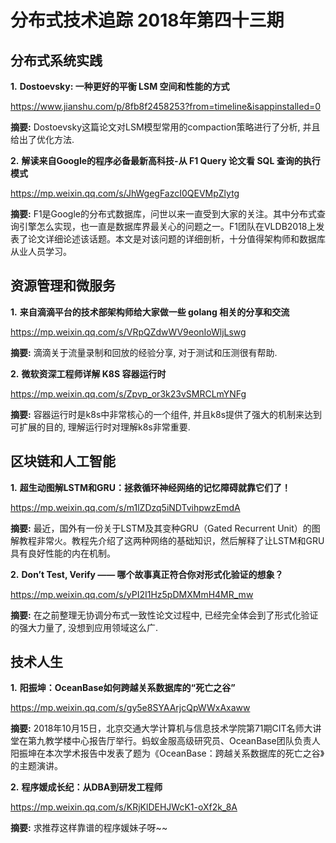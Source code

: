 # 分布式技术追踪 2018年第四十三期
## 分布式系统实践
**1.** **Dostoevsky: 一种更好的平衡 LSM 空间和性能的方式**

https://www.jianshu.com/p/8fb8f2458253?from=timeline&isappinstalled=0

**摘要:** Dostoevsky这篇论文对LSM模型常用的compaction策略进行了分析, 并且给出了优化方法.

**2.** **解读来自Google的程序必备最新高科技-从 F1 Query 论文看 SQL 查询的执行模式**

https://mp.weixin.qq.com/s/JhWgegFazcI0QEVMpZlytg

**摘要:** F1是Google的分布式数据库，问世以来一直受到大家的关注。其中分布式查询引擎怎么实现，也一直是数据库界最关心的问题之一。F1团队在VLDB2018上发表了论文详细论述该话题。本文是对该问题的详细剖析，十分值得架构师和数据库从业人员学习。

## 资源管理和微服务
**1.** **来自滴滴平台的技术部架构师给大家做一些 golang 相关的分享和交流**

https://mp.weixin.qq.com/s/VRpQZdwWV9eonIoWljLswg

**摘要:** 滴滴关于流量录制和回放的经验分享, 对于测试和压测很有帮助.

**2.** **微软资深工程师详解 K8S 容器运行时**

https://mp.weixin.qq.com/s/Zpvp_or3k23vSMRCLmYNFg

**摘要:** 容器运行时是k8s中非常核心的一个组件, 并且k8s提供了强大的机制来达到可扩展的目的, 理解运行时对理解k8s非常重要.

## 区块链和人工智能
**1.** **超生动图解LSTM和GRU：拯救循环神经网络的记忆障碍就靠它们了！**

https://mp.weixin.qq.com/s/m1lZDzq5iNDTvihpwzEmdA

**摘要:** 最近，国外有一份关于LSTM及其变种GRU（Gated Recurrent Unit）的图解教程非常火。教程先介绍了这两种网络的基础知识，然后解释了让LSTM和GRU具有良好性能的内在机制。

**2.** **Don’t Test, Verify —— 哪个故事真正符合你对形式化验证的想象？**

https://mp.weixin.qq.com/s/yPI2I1Hz5pDMXMmH4MR_mw

**摘要:** 在之前整理无协调分布式一致性论文过程中, 已经完全体会到了形式化验证的强大力量了, 没想到应用领域这么广.

## 技术人生
**1.** **阳振坤：OceanBase如何跨越关系数据库的“死亡之谷”**

https://mp.weixin.qq.com/s/gy5e8SYAArjcQpWWxAxaww

**摘要:** 2018年10月15日，北京交通大学计算机与信息技术学院第71期CIT名师大讲堂在第九教学楼中心报告厅举行。蚂蚁金服高级研究员、OceanBase团队负责人阳振坤在本次学术报告中发表了题为《OceanBase：跨越关系数据库的死亡之谷》的主题演讲。

**2.** **程序媛成长纪：从DBA到研发工程师**

https://mp.weixin.qq.com/s/KRjKlDEHJWcK1-oXf2k_8A

**摘要:** 求推荐这样靠谱的程序媛妹子呀~~
